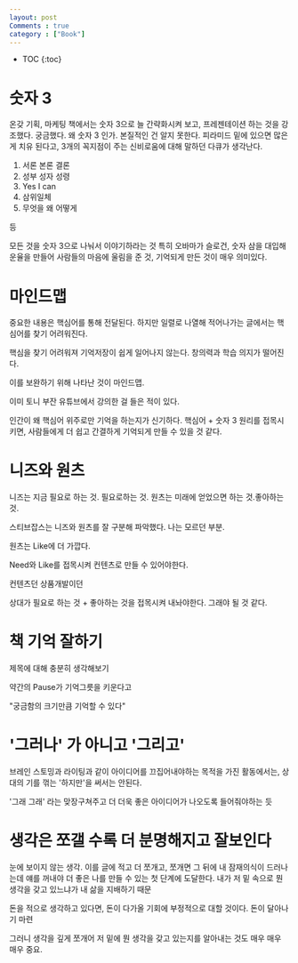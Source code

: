 ```yaml
---
layout: post
Comments : true
category : ["Book"]
---
```


* TOC
{:toc}


# 숫자 3

온갖 기획, 마케팅 책에서는 숫자 3으로 늘 간략화시켜 보고, 프레젠테이션 하는 것을 강조했다.
궁금했다. 왜 숫자 3 인가. 본질적인 건 알지 못한다. 피라미드 밑에 있으면 많은게 치유 된다고, 3개의 꼭지점이 주는 신비로움에 대해 말하던 다큐가 생각난다.

1. 서론 본론 결론
2. 성부 성자 성령
3. Yes I can
4. 삼위일체
5. 무엇을 왜 어떻게

등 

모든 것을 숫자 3으로 나눠서 이야기하라는 것
특히 오바마가 슬로건, 숫자 삼을 대입해 운율을 만들어
사람들의 마음에 울림을 준 것, 기억되게 만든 것이 매우 의미있다.

# 마인드맵


중요한 내용은 핵심어를 통해 전달된다.
하지만 일렬로 나열해 적어나가는 글에서는 핵심어를 찾기 어려워진다.

핵심을 찾기 어려워져 기억저장이 쉽게 일어나지 않는다.
창의력과 학습 의지가 떨어진다.


이를 보완하기 위해 나타난 것이 마인드맵.

이미 토니 부잔 유튜브에서 강의한 걸 들은 적이 있다.

인간이 왜 핵심어 위주로만 기억을 하는지가 신기하다.
핵심어 + 숫자 3 원리를 접목시키면, 사람들에게 더 쉽고 간결하게 기억되게 만들 수 있을 것 같다.


# 니즈와 원츠

니즈는 지금 필요로 하는 것. 필요로하는 것.
원츠는 미래에 얻었으면 하는 것.좋아하는 것.

스티브잡스는 니즈와 원츠를 잘 구분해 파악했다.
나는 모르던 부분.

원츠는 Like에 더 가깝다.

Need와 Like를 접목시켜 컨텐츠로 만들 수 있어야한다.

컨텐츠던 상품개발이던

상대가 필요로 하는 것 + 좋아하는 것을 접목시켜 내놔야한다. 그래야 될 것 같다.

# 책 기억 잘하기

제목에 대해 충분히 생각해보기

약간의 Pause가 기억그릇을 키운다고

"궁금함의 크기만큼 기억할 수 있다"


# '그러나' 가 아니고 '그리고'

브레인 스토밍과 라이팅과 같이 아이디어를 끄집어내야하는 목적을 가진 활동에서는, 상대의 기를 꺾는 '하지만'을 써서는 안된다. 

'그래 그래' 라는 맞장구쳐주고 더 더욱 좋은 아이디어가 나오도록 들어줘야하는 듯


# 생각은 쪼갤 수록 더 분명해지고 잘보인다

눈에 보이지 않는 생각. 이를 글에 적고
더 쪼개고, 쪼개면 그 뒤에 내 잠재의식이 드러나는데
얘를 꺼내야 더 좋은 나를 만들 수 있는 첫 단계에 도달한다.
내가 저 밑 속으로 뭔 생각을 갖고 있느냐가
내 삶을 지배하기 때문

돈을 적으로 생각하고 있다면, 
돈이 다가올 기회에 부정적으로 대할 것이다.
돈이 달아나기 마련

그러니 생각을 깊게 쪼개어 저 밑에 뭔 생각을 갖고 있는지를 알아내는 것도 매우 매우 매우 중요.
